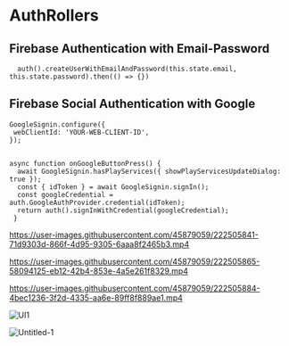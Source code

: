 # AuthRollers

## Firebase Authentication with Email-Password
      auth().createUserWithEmailAndPassword(this.state.email, this.state.password).then(() => {})
     
## Firebase Social Authentication with Google

    GoogleSignin.configure({
     webClientId: 'YOUR-WEB-CLİENT-ID',
    });


    async function onGoogleButtonPress() {
      await GoogleSignin.hasPlayServices({ showPlayServicesUpdateDialog: true });
      const { idToken } = await GoogleSignin.signIn();
      const googleCredential = auth.GoogleAuthProvider.credential(idToken);
      return auth().signInWithCredential(googleCredential);
     }




https://user-images.githubusercontent.com/45879059/222505841-71d9303d-866f-4d95-9305-6aaa8f2465b3.mp4



https://user-images.githubusercontent.com/45879059/222505865-58094125-eb12-42b4-853e-4a5e261f8329.mp4



https://user-images.githubusercontent.com/45879059/222505884-4bec1236-3f2d-4335-aa6e-89ff8f889ae1.mp4


   
![UI1](https://user-images.githubusercontent.com/45879059/220424891-5f5747fd-b779-4535-bb3c-37e2cbf03d4d.png)

![Untitled-1](https://user-images.githubusercontent.com/45879059/221274209-5d56fd9a-37f1-4901-a3f5-0f63e5f47b40.png)
